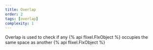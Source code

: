 ```yaml
---
title: Overlap
order: 2
tags: [overlap]
complexity: 1
---
```

Overlap is used to check if any {% api flixel.FlxObject %} occupies the same space as another {% api flixel.FlxObject %}